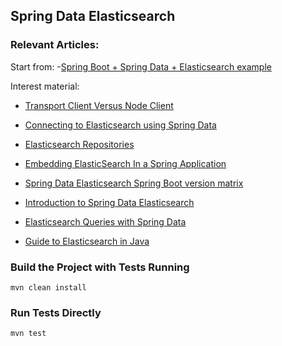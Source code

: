 ## Spring Data Elasticsearch

### Relevant Articles:

Start from:
-[Spring Boot + Spring Data + Elasticsearch example](https://www.mkyong.com/spring-boot/spring-boot-spring-data-elasticsearch-example)

Interest material:
- [Transport Client Versus Node Client](https://www.elastic.co/guide/en/elasticsearch/guide/current/_transport_client_versus_node_client.html)
- [Connecting to Elasticsearch using Spring Data](http://docs.spring.io/spring-boot/docs/current/reference/html/boot-features-nosql.html#boot-features-connecting-to-elasticsearch-spring-data)
- [Elasticsearch Repositories](http://docs.spring.io/spring-data/elasticsearch/docs/current/reference/html/#elasticsearch.repositories)
- [Embedding ElasticSearch In a Spring Application](http://geekabyte.blogspot.my/2015/08/embedding-elasticsearch-in-spring.html)
- [Spring Data Elasticsearch Spring Boot version matrix](https://github.com/spring-projects/spring-data-elasticsearch/wiki/Spring-Data-Elasticsearch---Spring-Boot---version-matrix)

- [Introduction to Spring Data Elasticsearch](http://www.baeldung.com/spring-data-elasticsearch-tutorial)
- [Elasticsearch Queries with Spring Data](http://www.baeldung.com/spring-data-elasticsearch-queries)
- [Guide to Elasticsearch in Java](http://www.baeldung.com/elasticsearch-java)

### Build the Project with Tests Running
```
mvn clean install
```

### Run Tests Directly
```
mvn test
```
